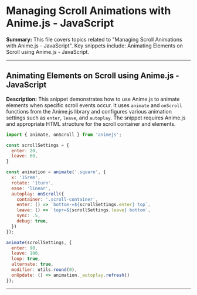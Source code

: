 # Managing Scroll Animations with Anime.js - JavaScript

**Summary:** This file covers topics related to "Managing Scroll Animations with Anime.js - JavaScript". Key snippets include: Animating Elements on Scroll using Anime.js - JavaScript.

---

## Animating Elements on Scroll using Anime.js - JavaScript

**Description:** This snippet demonstrates how to use Anime.js to animate elements when specific scroll events occur. It uses `animate` and `onScroll` functions from the Anime.js library and configures various animation settings such as `enter`, `leave`, and `autoplay`. The snippet requires Anime.js and appropriate HTML structure for the scroll container and elements.

```JavaScript
import { animate, onScroll } from 'animejs';

const scrollSettings = {
  enter: 20,
  leave: 60,
}

const animation = animate('.square', {
  x: '15rem',
  rotate: '1turn',
  ease: 'linear',
  autoplay: onScroll({
    container: '.scroll-container',
    enter: () => `bottom-=${scrollSettings.enter} top`,
    leave: () => `top+=${scrollSettings.leave} bottom`,
    sync: .5,
    debug: true,
  })
});

animate(scrollSettings, {
  enter: 90,
  leave: 100,
  loop: true,
  alternate: true,
  modifier: utils.round(0),
  onUpdate: () => animation._autoplay.refresh()
});
```

---